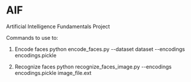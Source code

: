 # AIF
Artificial Intelligence Fundamentals Project

Commands to use to:

1. Encode faces
python encode_faces.py --dataset dataset --encodings encodings.pickle

2. Recognize faces
python recognize_faces_image.py --encodings encodings.pickle image_file.ext 

